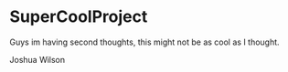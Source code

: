 # SuperCoolProject

Guys im having second thoughts, this might not be as cool as I thought.

Joshua Wilson